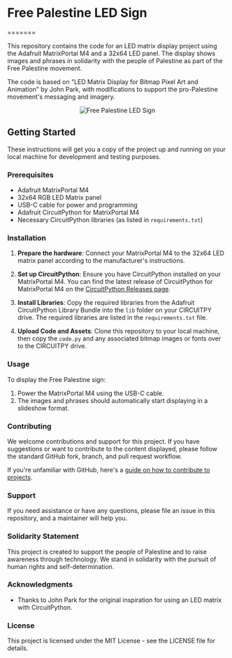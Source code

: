 # Free Palestine LED Sign
=======

This repository contains the code for an LED matrix display project using the Adafruit MatrixPortal M4 and a 32x64 LED panel. The display shows images and phrases in solidarity with the people of Palestine as part of the Free Palestine movement.

The code is based on "LED Matrix Display for Bitmap Pixel Art and Animation" by John Park, with modifications to support the pro-Palestine movement's messaging and imagery.

<p align="center">
  <img src="images/sign.gif" alt="Free Palestine LED Sign" title=""/>
</p>

## Getting Started

These instructions will get you a copy of the project up and running on your local machine for development and testing purposes.

### Prerequisites

- Adafruit MatrixPortal M4
- 32x64 RGB LED Matrix panel
- USB-C cable for power and programming
- Adafruit CircuitPython for MatrixPortal M4
- Necessary CircuitPython libraries (as listed in `requirements.txt`)

### Installation

1. **Prepare the hardware**: Connect your MatrixPortal M4 to the 32x64 LED matrix panel according to the manufacturer's instructions.

2. **Set up CircuitPython**: Ensure you have CircuitPython installed on your MatrixPortal M4. You can find the latest release of CircuitPython for MatrixPortal M4 on the [CircuitPython Releases page](https://circuitpython.org/board/matrixportal_m4/).

3. **Install Libraries**: Copy the required libraries from the Adafruit CircuitPython Library Bundle into the `lib` folder on your CIRCUITPY drive. The required libraries are listed in the `requirements.txt` file.

4. **Upload Code and Assets**: Clone this repository to your local machine, then copy the `code.py` and any associated bitmap images or fonts over to the CIRCUITPY drive.

### Usage

To display the Free Palestine sign:

1. Power the MatrixPortal M4 using the USB-C cable.
2. The images and phrases should automatically start displaying in a slideshow format.

### Contributing

We welcome contributions and support for this project. If you have suggestions or want to contribute to the content displayed, please follow the standard GitHub fork, branch, and pull request workflow.

If you're unfamiliar with GitHub, here's a [guide on how to contribute to projects](https://docs.github.com/en/get-started/quickstart/contributing-to-projects).

### Support

If you need assistance or have any questions, please file an issue in this repository, and a maintainer will help you.

### Solidarity Statement

This project is created to support the people of Palestine and to raise awareness through technology. We stand in solidarity with the pursuit of human rights and self-determination.

### Acknowledgments

- Thanks to John Park for the original inspiration for using an LED matrix with CircuitPython.

### License

This project is licensed under the MIT License - see the LICENSE file for details.

